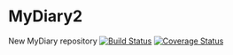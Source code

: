 # MyDiary2
New MyDiary repository
[![Build Status](https://travis-ci.org/AnnetteTumukunde/MyDiary2.svg?branch=developer)](https://travis-ci.org/AnnetteTumukunde/MyDiary2) [![Coverage Status](https://coveralls.io/repos/github/AnnetteTumukunde/MyDiary2/badge.svg?branch=developer)](https://coveralls.io/github/AnnetteTumukunde/MyDiary2?branch=developer)